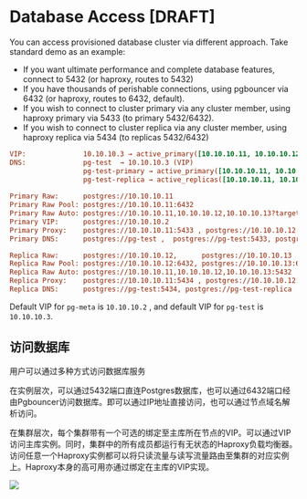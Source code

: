# Database Access  [DRAFT]

You can access provisioned database cluster via different approach. Take standard demo as an example:

* If you want ultimate performance and complete database features, connect to 5432 (or haproxy, routes to 5432)
* If you have thousands of perishable connections, using pgbouncer via 6432 (or haproxy, routes to 6432, default).
* If you wish to connect to cluster primary via any cluster member, using haproxy primary via 5433 (to primary 5432/6432).
* If you wish to connect to cluster replica via any cluster member, using haproxy replica via 5434  (to replicas 5432/6432)

```ini
VIP:              10.10.10.3 → active_primary([10.10.10.11, 10.10.10.12, 10.10.10.13])
DNS:              pg-test  → 10.10.10.3 (VIP)
                  pg-test-primary → active_primary([10.10.10.11, 10.10.10.12, 10.10.10.13])
                  pg-test-replica → active_replicas([10.10.10.11, 10.10.10.12, 10.10.10.13]) 
 
Primary Raw:      postgres://10.10.10.11
Primary Raw Pool: postgres://10.10.10.11:6432
Primary Raw Auto: postgres://10.10.10.11,10.10.10.12,10.10.10.13?target_session_attrs=read-write
Primary VIP:      postgres://10.10.10.2
Primary Proxy:    postgres://10.10.10.11:5433 , postgres://10.10.10.12:5433, postgres://10.10.10.13:5433
Primary DNS:      postgres://pg-test ,  postgres://pg-test:5433, postgres://pg-test-primary

Replica Raw:      postgres://10.10.10.12,      postgres://10.10.10.13
Replica Raw Pool: postgres://10.10.10.12:6432, postgres://10.10.10.13:6432
Replica Raw Auto: postgres://10.10.10.11,10.10.10.12,10.10.10.13:5432
Replica Proxy:    postgres://10.10.10.11:5434 , postgres://10.10.10.12:5434, postgres://10.10.10.13:5434
Replica DNS:      postgres://pg-test:5434, postgres://pg-test-replica
```

Default VIP for `pg-meta` is `10.10.10.2` , and default VIP for `pg-test` is `10.10.10.3`.





## 访问数据库

用户可以通过多种方式访问数据库服务

在实例层次，可以通过5432端口直连Postgres数据库，也可以通过6432端口经由Pgbouncer访问数据库。即可以通过IP地址直接访问，也可以通过节点域名解析访问。

在集群层次，每个集群带有一个可选的绑定至主库所在节点的VIP。可以通过VIP访问主库实例。同时，集群中的所有成员都运行有无状态的Haproxy负载均衡器。访问任意一个Haproxy实例都可以将只读流量与读写流量路由至集群的对应实例上。Haproxy本身的高可用亦通过绑定在主库的VIP实现。

![](/Users/vonng/pigsty/doc/img/proxy.png)

